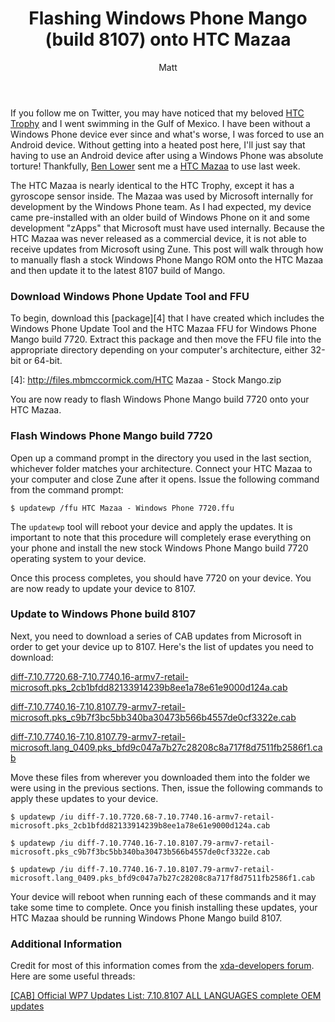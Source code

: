 ﻿---
title: Flashing Windows Phone Mango (build 8107) onto HTC Mazaa
author: Matt
layout: post
permalink: /2012/04/flashing-windows-phone-mango-build-8107-onto-htc-mazaa/
categories:
  - Development
tags:
  - windowsphone
---

If you follow me on Twitter, you may have noticed that my beloved [HTC Trophy][1] and I went swimming in the Gulf of Mexico. I have been without a Windows Phone device ever since and what's worse, I was forced to use an Android device. Without getting into a heated post here, I'll just say that having to use an Android device after using a Windows Phone was absolute torture! Thankfully, [Ben Lower][2] sent me a [HTC Mazaa][3] to use last week.

 [1]: http://www.htc.com/us/products/trophy-verizon/
 [2]: http://twitter.com/benlower
 [3]: http://www.xda-developers.com/windows-mobile/xda-developers-exclusive-first-leaked-pics-of-htc-mazaa/

The HTC Mazaa is nearly identical to the HTC Trophy, except it has a gyroscope sensor inside. The Mazaa was used by Microsoft internally for development by the Windows Phone team. As I had expected, my device came pre-installed with an older build of Windows Phone on it and some development "zApps" that Microsoft must have used internally. Because the HTC Mazaa was never released as a commercial device, it is not able to receive updates from Microsoft using Zune. This post will walk through how to manually flash a stock Windows Phone Mango ROM onto the HTC Mazaa and then update it to the latest 8107 build of Mango.

### Download Windows Phone Update Tool and FFU

To begin, download this [package][4] that I have created which includes the Windows Phone Update Tool and the HTC Mazaa FFU for Windows Phone Mango build 7720. Extract this package and then move the FFU file into the appropriate directory depending on your computer's architecture, either 32-bit or 64-bit.

 [4]: http://files.mbmccormick.com/HTC Mazaa - Stock Mango.zip

You are now ready to flash Windows Phone Mango build 7720 onto your HTC Mazaa.

### Flash Windows Phone Mango build 7720

Open up a command prompt in the directory you used in the last section, whichever folder matches your architecture. Connect your HTC Mazaa to your computer and close Zune after it opens. Issue the following command from the command prompt:

`$ updatewp /ffu HTC Mazaa - Windows Phone 7720.ffu`

The `updatewp` tool will reboot your device and apply the updates. It is important to note that this procedure will completely erase everything on your phone and install the new stock Windows Phone Mango build 7720 operating system to your device.

Once this process completes, you should have 7720 on your device. You are now ready to update your device to 8107.

### Update to Windows Phone build 8107

Next, you need to download a series of CAB updates from Microsoft in order to get your device up to 8107. Here's the list of updates you need to download:

[diff-7.10.7720.68-7.10.7740.16-armv7-retail-microsoft.pks_2cb1bfdd82133914239b8ee1a78e61e9000d124a.cab][5]

 [5]: http://download.windowsupdate.com/msdownload/update/software/dflt/2011/10/diff-7.10.7720.68-7.10.7740.16-armv7-retail-microsoft.pks_2cb1bfdd82133914239b8ee1a78e61e9000d124a.cab

[diff-7.10.7740.16-7.10.8107.79-armv7-retail-microsoft.pks_c9b7f3bc5bb340ba30473b566b4557de0cf3322e.cab][6]

 [6]: http://download.windowsupdate.com/msdownload/update/software/dflt/2011/12/diff-7.10.7740.16-7.10.8107.79-armv7-retail-microsoft.pks_c9b7f3bc5bb340ba30473b566b4557de0cf3322e.cab

[diff-7.10.7740.16-7.10.8107.79-armv7-retail-microsoft.lang\_0409.pks\_bfd9c047a7b27c28208c8a717f8d7511fb2586f1.cab][7]

 [7]: http://download.windowsupdate.com/msdownload/update/software/dflt/2011/12/diff-7.10.7740.16-7.10.8107.79-armv7-retail-microsoft.lang_0409.pks_bfd9c047a7b27c28208c8a717f8d7511fb2586f1.cab

Move these files from wherever you downloaded them into the folder we were using in the previous sections. Then, issue the following commands to apply these updates to your device.

`$ updatewp /iu diff-7.10.7720.68-7.10.7740.16-armv7-retail-microsoft.pks_2cb1bfdd82133914239b8ee1a78e61e9000d124a.cab`

`$ updatewp /iu diff-7.10.7740.16-7.10.8107.79-armv7-retail-microsoft.pks_c9b7f3bc5bb340ba30473b566b4557de0cf3322e.cab`

`$ updatewp /iu diff-7.10.7740.16-7.10.8107.79-armv7-retail-microsoft.lang_0409.pks_bfd9c047a7b27c28208c8a717f8d7511fb2586f1.cab`

Your device will reboot when running each of these commands and it may take some time to complete. Once you finish installing these updates, your HTC Mazaa should be running Windows Phone Mango build 8107.

### Additional Information

Credit for most of this information comes from the [xda-developers forum][8]. Here are some useful threads:

 [8]: http://forum.xda-developers.com

[[CAB] Official WP7 Updates List: 7.10.8107 ALL LANGUAGES complete OEM updates][9]

 [9]: http://forum.xda-developers.com/showthread.php?t=1306415

